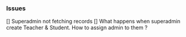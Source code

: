 ### Issues

[] Superadmin not fetching records
[] What happens when superadmin create Teacher & Student. How to assign admin to them ?